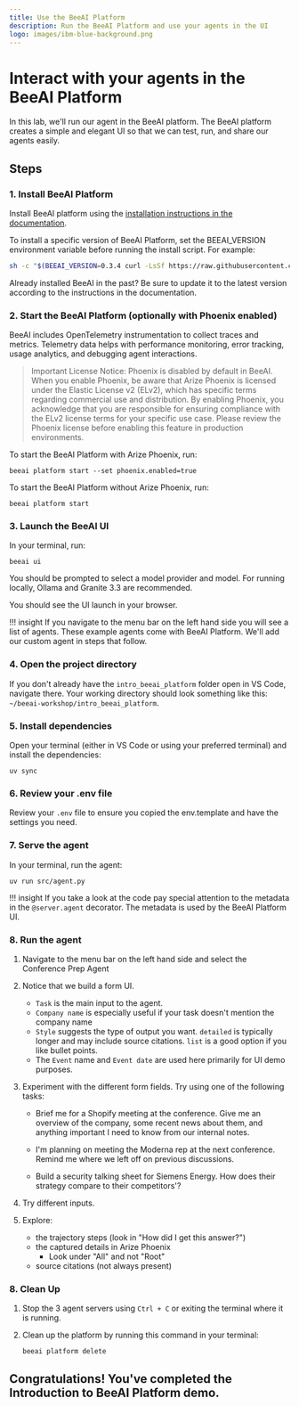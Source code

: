 ```yaml
---
title: Use the BeeAI Platform
description: Run the BeeAI Platform and use your agents in the UI
logo: images/ibm-blue-background.png
---
```


# Interact with your agents in the BeeAI Platform

In this lab, we'll run our agent in the BeeAI platform. The BeeAI platform creates a simple and elegant UI so that we can test, run, and share our agents easily.

## Steps

### 1. Install BeeAI Platform

Install BeeAI platform using the [installation instructions in the documentation](https://docs.beeai.dev/introduction/installation).

To install a specific version of BeeAI Platform, set the BEEAI_VERSION environment variable before running the install script.  For example:

```bash
sh -c "$(BEEAI_VERSION=0.3.4 curl -LsSf https://raw.githubusercontent.com/i-am-bee/beeai-platform/HEAD/install.sh)"
```

Already installed BeeAI in the past? Be sure to update it to the latest version according to the instructions in the documentation.

### 2. Start the BeeAI Platform (optionally with Phoenix enabled)

BeeAI includes OpenTelemetry instrumentation to collect traces and metrics. Telemetry data helps with performance monitoring, error tracking, usage analytics, and debugging agent interactions.

> Important License Notice: Phoenix is disabled by default in BeeAI. When you enable Phoenix, be aware that Arize Phoenix is licensed under the Elastic License v2 (ELv2), which has specific terms regarding commercial use and distribution. By enabling Phoenix, you acknowledge that you are responsible for ensuring compliance with the ELv2 license terms for your specific use case. Please review the Phoenix license before enabling this feature in production environments.

To start the BeeAI Platform with Arize Phoenix, run:

```shell
beeai platform start --set phoenix.enabled=true
```

To start the BeeAI Platform without Arize Phoenix, run:

```shell
beeai platform start
```

### 3. Launch the BeeAI UI

In your terminal, run:

```shell
beeai ui
```

You should be prompted to select a model provider and model. For running locally, Ollama and Granite 3.3 are recommended.

You should see the UI launch in your browser.

!!! insight
    If you navigate to the menu bar on the left hand side you will see a list of agents. These example agents come with BeeAI Platform.  We'll add our custom agent in steps that follow.

### 4. Open the project directory

If you don't already have the `intro_beeai_platform` folder open in VS Code, navigate there. Your working directory should look something like this: `~/beeai-workshop/intro_beeai_platform`.

### 5. Install dependencies

Open your terminal (either in VS Code or using your preferred terminal) and install the dependencies:

```shell
uv sync
```

### 6. Review your .env file

Review your `.env` file to ensure you copied the env.template and have the settings you need.

### 7. Serve the agent

In your terminal, run the agent:

```shell
uv run src/agent.py
```

!!! insight
    If you take a look at the code pay special attention to the metadata in the `@server.agent` decorator. The metadata is used by the BeeAI Platform UI.

### 8. Run the agent

1. Navigate to the menu bar on the left hand side and select the Conference Prep Agent

2. Notice that we build a form UI.

    * `Task` is the main input to the agent.
    * `Company name` is especially useful if your task doesn't mention the company name
    * `Style` suggests the type of output you want. `detailed` is typically longer and may include source citations. `list` is a good option if you like bullet points.
    * The `Event` name and `Event date` are used here primarily for UI demo purposes.

3. Experiment with the different form fields. Try using one of the following tasks:

    * Brief me for a Shopify meeting at the conference. Give me an overview of the company, some recent news about them, and anything important I need to know from our internal notes.

    * I'm planning on meeting the Moderna rep at the next conference. Remind me where we left off on previous discussions.

    * Build a security talking sheet for Siemens Energy. How does their strategy compare to their competitors'?

4. Try different inputs.

5. Explore:

    * the trajectory steps (look in "How did I get this answer?")
    * the captured details in Arize Phoenix
        * Look under "All" and not "Root"
    * source citations (not always present)

### 8. Clean Up

1. Stop the 3 agent servers using `Ctrl + C` or exiting the terminal where it is running.
2. Clean up the platform by running this command in your terminal:

    ```shell
    beeai platform delete
    ```

## Congratulations! You've completed the Introduction to BeeAI Platform demo.